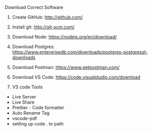 Download Correct Software

1. Create GitHub: http://github.com/
2. Install git: http://git-scm.com/
3. Download Node: https://nodejs.org/en/download/
4. Download Postgres: https://www.enterprisedb.com/downloads/postgres-postgresql-downloads
5. Download Postman: https://www.getpostman.com/
6. Download VS Code: https://code.visualstudio.com/download

7. VS code Tools
- Live Server
- Live Share
- Prettier - Code formatter
- Auto Rename Tag
- vscode-pdf
- setting up code . to path

